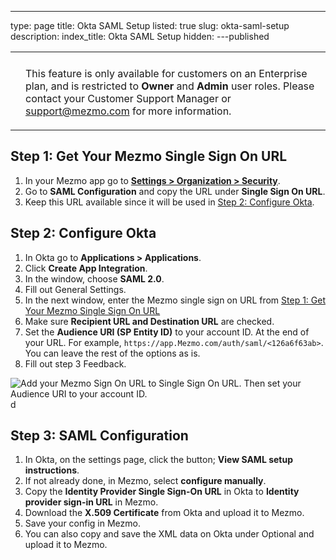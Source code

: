 ---
type: page
title: Okta SAML Setup
listed: true
slug: okta-saml-setup
description: 
index_title: Okta SAML Setup
hidden: 
---published

<table _ngcontent-elb-c103=""><tbody _ngcontent-elb-c103=""><tr _ngcontent-elb-c103=""><th _ngcontent-elb-c103="" rowspan="2"></th><td _ngcontent-elb-c103=""></td></tr><tr _ngcontent-elb-c103=""><td _ngcontent-elb-c103=""><p>This feature is only available for customers on an Enterprise plan, and is restricted to <strong>Owner</strong> and <strong>Admin</strong> user roles. Please contact your Customer Support Manager or <a href="mailto:support@mezmo.com">support@mezmo.com</a> for more information.</p></td></tr></tbody></table>

## Step 1: Get Your Mezmo Single Sign On URL

1. In your Mezmo app go to [**Settings &gt; Organization &gt; Security**](https://app.Mezmo.com/manage/team-settings).
2. Go to **SAML Configuration** and copy the URL under **Single Sign On URL**.
3. Keep this URL available since it will be used in [Step 2: Configure Okta](#step-2-configure-okta).

## Step 2: Configure Okta

1. In Okta go to **Applications &gt; Applications**.
2. Click **Create App Integration**.
3. In the window, choose **SAML 2.0**.
4. Fill out General Settings.
5. In the next window, enter the Mezmo single sign on URL from [Step 1: Get Your Mezmo Single Sign On URL](#step-1-get-your-mezmo-single-sign-on-url)
6. Make sure **Recipient URL and Destination URL** are checked.
7. Set the **Audience URI (SP Entity ID)** to your account ID. At the end of your URL. For example, `https://app.Mezmo.com/auth/saml/<126a6f63ab>`. You can leave the rest of the options as is.
8. Fill out step 3 Feedback.

![Add your Mezmo Sign On URL to Single Sign On URL. Then set your Audience URI to your account ID.](https://uploads.developerhub.io/prod/2KW7/osx697g0dzdrjtvm6qs7m924o2q41taja1olz06g74dhggbjbfcr8ek4tdmb5uac.png) d

## Step 3: SAML Configuration

1. In Okta, on the settings page, click the button; **View SAML setup instructions**.
2. If not already done, in Mezmo, select **configure manually**.
3. Copy the **Identity Provider Single Sign-On URL** in Okta to **Identity provider sign-in URL** in Mezmo.
4. Download the **X.509 Certificate** from Okta and upload it to Mezmo.
5. Save your config in Mezmo.
6. You can also copy and save the XML data on Okta under Optional and upload it to Mezmo.

